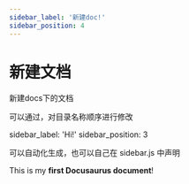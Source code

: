```yaml
---
sidebar_label: '新建doc!'
sidebar_position: 4
---
```



# 新建文档

新建docs下的文档

可以通过，对目录名称顺序进行修改

sidebar_label: 'Hi!'
sidebar_position: 3


可以自动化生成，也可以自己在  sidebar.js 中声明

This is my **first Docusaurus document**!